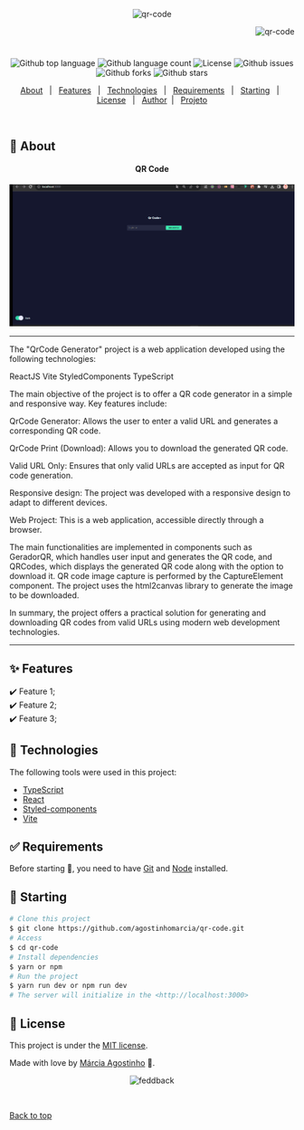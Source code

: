 <p align="center">
   <img src="https://media.giphy.com/media/jofTj7sXff5kXEUjGV/giphy.gif" alt="qr-code" width="280"/>
</p>

<p align="right">
   <img src="https://media.giphy.com/media/mkWSXGKl8miCoDv8Xd/giphy.gif" alt="qr-code" width="130"/>
</p>

<h1 align="center"></h1>

<p align="center">
  <img alt="Github top language" src="https://img.shields.io/github/languages/top/agostinhomarcia/qr-code?color=3decb1">

  <img alt="Github language count" src="https://img.shields.io/github/languages/count/agostinhomarcia/qr-code?color=3decb1">

  <img alt="License" src="https://img.shields.io/github/license/agostinhomarcia/qr-code?color=3decb1">

   <img alt="Github issues" src="https://img.shields.io/github/issues/agostinhomarcia/qr-code?color=3decb1" />

   <img alt="Github forks" src="https://img.shields.io/github/forks/agostinhomarcia/qr-code?color=3decb1" />

   <img alt="Github stars" src="https://img.shields.io/github/stars/agostinhomarcia/qr-code?color=3decb1" /> 
</p>

<p align="center">
  <a href="#dart-about">About</a> &#xa0; | &#xa0; 
  <a href="#sparkles-features">Features</a> &#xa0; | &#xa0;
  <a href="#rocket-technologies">Technologies</a> &#xa0; | &#xa0;
  <a href="#white_check_mark-requirements">Requirements</a> &#xa0; | &#xa0;
  <a href="#checkered_flag-starting">Starting</a> &#xa0; | &#xa0;
  <a href="#memo-license">License</a> &#xa0; | &#xa0;
  <a href="https://github.com/agostinhomarcia" target="_blank">Author</a>&#xa0; | &#xa0
  <a href="https://qr-code-teal-delta.vercel.app/" target="_blank" rel="noopener noreferrer">Projeto</a>
</p>

<br>

## :dart: About

<h4 align="center"> QR Code</h4>

<p align="center">
   <img src="/public/qrcode.gif" alt="qr-code" width="690"/>
</p>
<hr/>
<p align="left">
The "QrCode Generator" project is a web application developed using the following technologies:

ReactJS
Vite
StyledComponents
TypeScript

The main objective of the project is to offer a QR code generator in a simple and responsive way. Key features include:

QrCode Generator: Allows the user to enter a valid URL and generates a corresponding QR code.

QrCode Print (Download): Allows you to download the generated QR code.

Valid URL Only: Ensures that only valid URLs are accepted as input for QR code generation.

Responsive design: The project was developed with a responsive design to adapt to different devices.

Web Project: This is a web application, accessible directly through a browser.

The main functionalities are implemented in components such as GeradorQR, which handles user input and generates the QR code, and QRCodes, which displays the generated QR code along with the option to download it. QR code image capture is performed by the CaptureElement component. The project uses the html2canvas library to generate the image to be downloaded.

In summary, the project offers a practical solution for generating and downloading QR codes from valid URLs using modern web development technologies.

</p>

<hr/>

## :sparkles: Features

:heavy_check_mark: Feature 1;\
:heavy_check_mark: Feature 2;\
:heavy_check_mark: Feature 3;

## :rocket: Technologies

The following tools were used in this project:

- [TypeScript](https://www.w3schools.com/typescript/)
- [React](https://pt-br.reactjs.org/)
- [Styled-components](https://styled-components.com/)
- [Vite](https://vitejs.dev/)

## :white_check_mark: Requirements

Before starting :checkered_flag:, you need to have [Git](https://git-scm.com) and [Node](https://nodejs.org/en/) installed.

## :checkered_flag: Starting

```bash
# Clone this project
$ git clone https://github.com/agostinhomarcia/qr-code.git
# Access
$ cd qr-code
# Install dependencies
$ yarn or npm
# Run the project
$ yarn run dev or npm run dev
# The server will initialize in the <http://localhost:3000>
```

## :memo: License

This project is under the [MIT license](./License).

Made with love by [Márcia Agostinho](https://github.com/agostinhomarcia) 🚀.

<p align="center">
   <img src="https://media.giphy.com/media/BRvA12YX42QlEFFKEB/giphy.gif" alt="feddback" width="250"/>
</p>

&#xa0;

<a href="#top">Back to top </a>
